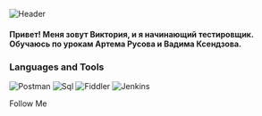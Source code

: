  ![Header][def]

 #### Привет! Меня зовут Виктория, и я начинающий тестировщик. Обучаюсь по урокам Артема Русова и Вадима Ксендзова.

 ### Languages and Tools
 ![Postman][def2]
 ![Sql][def3]
 ![Fiddler][def4]
 ![Jenkins][def5]
 
 Follow Me


[def]: https://github.com/ViktoriaGubenok/ViktoriaGubenok/blob/main/assets/developer-tester.gif
[def2]: https://img.shields.io/badge/-Postman-D3D3D3?style=for-the-badge&logo=Postman&logoColor=ff6c37
[def3]: https://img.shields.io/badge/-Sql-D3D3D3?style=for-the-badge&logo=mysql&logoColor=04b
[def4]: https://img.shields.io/badge/-Fiddler-D3D3D3?style=for-the-badge&logo=fiddler&logoColor=00b341
[def5]: https://img.shields.io/badge/-Jenkins-D3D3D3?style=for-the-badge&logo=Jenkins&logoColor=7626ff